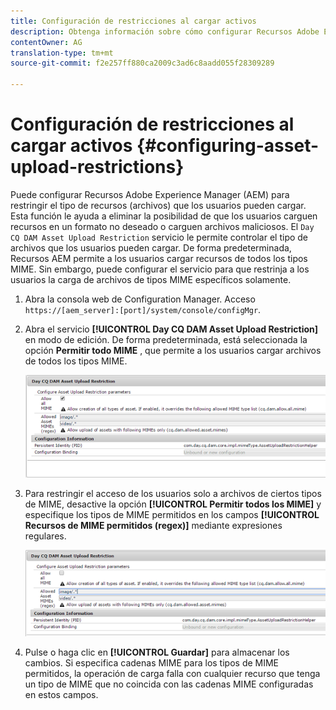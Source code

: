 ```yaml
---
title: Configuración de restricciones al cargar activos
description: Obtenga información sobre cómo configurar Recursos Adobe Experience Manager (AEM) para restringir el tipo de recursos (archivos) que los usuarios pueden cargar.
contentOwner: AG
translation-type: tm+mt
source-git-commit: f2e257ff880ca2009c3ad6c8aadd055f28309289

---
```



# Configuración de restricciones al cargar activos {#configuring-asset-upload-restrictions}

Puede configurar Recursos Adobe Experience Manager (AEM) para restringir el tipo de recursos (archivos) que los usuarios pueden cargar. Esta función le ayuda a eliminar la posibilidad de que los usuarios carguen recursos en un formato no deseado o carguen archivos maliciosos. El `Day CQ DAM Asset Upload Restriction` servicio le permite controlar el tipo de archivos que los usuarios pueden cargar. De forma predeterminada, Recursos AEM permite a los usuarios cargar recursos de todos los tipos MIME. Sin embargo, puede configurar el servicio para que restrinja a los usuarios la carga de archivos de tipos MIME específicos solamente.

1. Abra la consola web de Configuration Manager. Acceso `https://[aem_server]:[port]/system/console/configMgr`.
1. Abra el servicio **[!UICONTROL Day CQ DAM Asset Upload Restriction]** en modo de edición. De forma predeterminada, está seleccionada la opción **Permitir todo MIME** , que permite a los usuarios cargar archivos de todos los tipos MIME.

   ![chlimage_1-378](assets/chlimage_1-378.png)

1. Para restringir el acceso de los usuarios solo a archivos de ciertos tipos de MIME, desactive la opción **[!UICONTROL Permitir todos los MIME]** y especifique los tipos de MIME permitidos en los campos **[!UICONTROL Recursos de MIME permitidos (regex)]** mediante expresiones regulares.

   ![chlimage_1-379](assets/chlimage_1-379.png)

1. Pulse o haga clic en **[!UICONTROL Guardar]** para almacenar los cambios. Si especifica cadenas MIME para los tipos de MIME permitidos, la operación de carga falla con cualquier recurso que tenga un tipo de MIME que no coincida con las cadenas MIME configuradas en estos campos.

